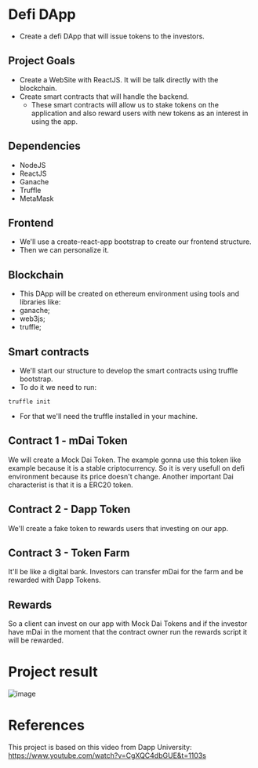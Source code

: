 # Defi DApp
- Create a defi DApp that will issue tokens to the investors.

## Project Goals
- Create a WebSite with ReactJS. It will be talk directly with the blockchain.
- Create smart contracts that will handle the backend.
    - These smart contracts will allow us to stake tokens on the application and also reward users with new tokens as an interest in using the app.

## Dependencies
- NodeJS
- ReactJS
- Ganache
- Truffle
- MetaMask

## Frontend
- We'll use a create-react-app bootstrap to create our frontend structure.
- Then we can personalize it.

## Blockchain
- This DApp will be created on ethereum environment using tools and libraries like:
- ganache;
- web3js;
- truffle;

## Smart contracts
- We'll start our structure to develop the smart contracts using truffle bootstrap.
- To do it we need to run:
```
truffle init
```
- For that we'll need the truffle installed in your machine.

## Contract 1 - mDai Token
We will create a Mock Dai Token. The example gonna use this token like example because it is a stable criptocurrency. So it is very usefull on defi environment because its price doesn't change.
Another important Dai characterist is that it is a ERC20 token.

## Contract 2 - Dapp Token
We'll create a fake token to rewards users that investing on our app.

## Contract 3 - Token Farm
It'll be like a digital bank. Investors can transfer mDai for the farm and be rewarded with Dapp Tokens.

## Rewards
So a client can invest on our app with Mock Dai Tokens and if the investor have mDai in the moment that the contract owner run the rewards script it will be rewarded.

# Project result
![image](https://user-images.githubusercontent.com/73957838/117741906-e7359480-b1d9-11eb-9bc3-09ebc8e13980.png)

# References
This project is based on this video from Dapp University: https://www.youtube.com/watch?v=CgXQC4dbGUE&t=1103s
